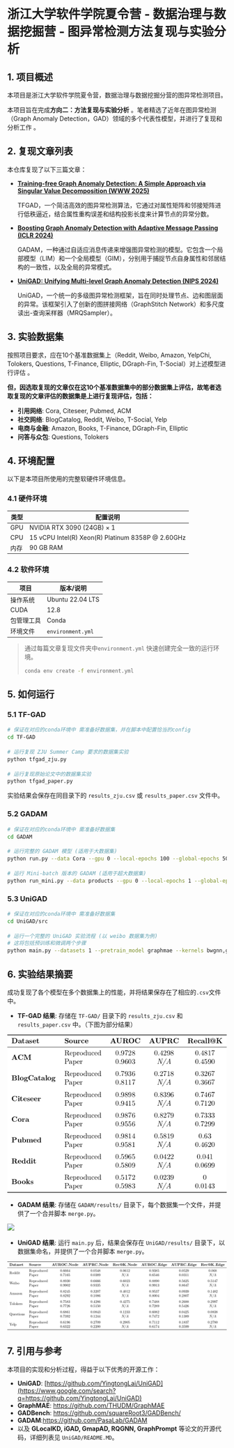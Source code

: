 # 浙江大学软件学院夏令营 - 数据治理与数据挖掘营 - 图异常检测方法复现与实验分析

## 1. 项目概述

本项目是浙江大学软件学院夏令营，数据治理与数据挖掘分营的图异常检测项目。

本项目旨在完成**方向二：方法复现与实验分析** 。笔者精选了近年在图异常检测（Graph Anomaly Detection，GAD）领域的多个代表性模型，并进行了复现和分析工作 。

## 2. 复现文章列表

本仓库复现了以下三篇文章：

- **[Training-free Graph Anomaly Detection: A Simple Approach via Singular Value Decomposition (WWW 2025)](https://openreview.net/forum?id=OG1qScEqHK#discussion)**

    TFGAD，一个简洁高效的图异常检测算法，它通过对属性矩阵和邻接矩阵进行低秩逼近，结合属性重构误差和结构投影长度来计算节点的异常分数。

- **[Boosting Graph Anomaly Detection with Adaptive Message Passing (ICLR 2024)](https://openreview.net/forum?id=CanomFZssu)**

     GADAM，一种通过自适应消息传递来增强图异常检测的模型。它包含一个局部模型（LIM）和一个全局模型（GIM），分别用于捕捉节点自身属性和邻居结构的一致性，以及全局的异常模式。

- **[UniGAD: Unifying Multi-level Graph Anomaly Detection (NIPS 2024)](https://arxiv.org/abs/2411.06427)**

    UniGAD，一个统一的多级图异常检测框架，旨在同时处理节点、边和图层面的异常。该框架引入了创新的图拼接网络（GraphStitch Network）和多尺度读出-查询采样器（MRQSampler）。

## 3. 实验数据集

按照项目要求，应在10个基准数据集上（Reddit, Weibo, Amazon,  YelpChi, Tolokers, Questions, T-Finance, Elliptic, DGraph-Fin, T-Social）对上述模型进行评估 。

**但，因选取复现的文章仅在这10个基准数据集中的部分数据集上评估，故笔者选取复现的文章评估的数据集是上进行复现评估，包括：**

- **引用网络**: Cora, Citeseer, Pubmed, ACM
- **社交网络**: BlogCatalog, Reddit, Weibo, T-Social, Yelp
- **电商与金融**: Amazon, Books, T-Finance, DGraph-Fin, Elliptic
- **问答与众包**: Questions, Tolokers

## 4. 环境配置

以下是本项目所使用的完整软硬件环境信息。

### 4.1 硬件环境

| 类型 | 配置说明                                          |
| ---- | ------------------------------------------------- |
| GPU  | NVIDIA RTX 3090 (24GB) × 1                        |
| CPU  | 15 vCPU Intel(R) Xeon(R) Platinum 8358P @ 2.60GHz |
| 内存 | 90 GB RAM                                         |

### 4.2 软件环境

| 项目       | 版本/说明         |
| ---------- | ----------------- |
| 操作系统   | Ubuntu 22.04 LTS  |
| CUDA       | 12.8              |
| 包管理工具 | Conda             |
| 环境文件   | `environment.yml` |

> 通过每篇文章复现文件夹中`environment.yml` 快速创建完全一致的运行环境。
> ```bash
> conda env create -f environment.yml
> ```

## 5. 如何运行

### 5.1 TF-GAD

```Bash
# 保证在对应的conda环境中 需准备好数据集，并在脚本中配置恰当的config
cd TF-GAD

# 运行复现 ZJU Summer Camp 要求的数据集实验
python tfgad_zju.py

# 运行复现原始论文中的数据集实验
python tfgad_paper.py
```

实验结果会保存在同目录下的 `results_zju.csv` 或 `results_paper.csv` 文件中。

### 5.2 GADAM

```Bash
# 保证在对应的conda环境中 需准备好数据集
cd GADAM

# 运行完整的 GADAM 模型 (适用于大数据集)
python run.py --data Cora --gpu 0 --local-epochs 100 --global-epochs 50 --local-lr 1e-3 --global-lr 5e-4

# 运行 Mini-batch 版本的 GADAM (适用于超大数据集)
python run_mini.py --data products --gpu 0 --local-epochs 1 --global-epochs 20
```

### 5.3 UniGAD

```Bash
# 保证在对应的conda环境中 需准备好数据集
cd UniGAD/src

# 运行一个完整的 UniGAD 实验流程 (以 weibo 数据集为例)
# 这将包括预训练和微调两个步骤
python main.py --datasets 1 --pretrain_model graphmae --kernels bwgnn,gcn --lr 5e-4 --save_model --epoch_pretrain 50 --batch_size 1 --khop 1 --epoch_ft 300 --lr_ft 0.003 --final_mlp_layers 3 --cross_modes ne2ne,n2ne,e2ne --metric AUROC --trials 5
```

## 6. 实验结果摘要

成功复现了各个模型在多个数据集上的性能，并将结果保存在了相应的`.csv`文件中。

- **TF-GAD 结果**: 存储在 `TF-GAD/` 目录下的 `results_zju.csv` 和 `results_paper.csv` 中。（下图为部分结果）

![](figure\tfgad1.jpg)

- **GADAM 结果**: 存储在 `GADAM/results/` 目录下，每个数据集一个文件，并提供了一个合并脚本 `merge.py`。

![](C:\Users\sheng\Desktop\新建文件夹\figure\gadam.jpg)

- **UniGAD 结果**: 运行 `main.py` 后，结果会保存在 `UniGAD/results/` 目录下，以数据集命名，并提供了一个合并脚本 `merge.py`。

![](figure\unigad.jpg)

## 7. 引用与参考

本项目的实现和分析过程，得益于以下优秀的开源工作：

- **UniGAD**: [https://github.com/YingtongLai/UniGAD](https://www.google.com/search?q=https://github.com/YingtongLai/UniGAD)
- **GraphMAE**: https://github.com/THUDM/GraphMAE
- **GADBench**: https://github.com/squareRoot3/GADBench/
- **GADAM**:https://github.com/PasaLab/GADAM
- 以及 **GLocalKD, iGAD, GmapAD, RQGNN, GraphPrompt** 等论文的开源代码，详细列表见 `UniGAD/README.MD`。